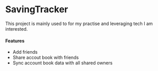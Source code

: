 # SavingTracker
This project is mainly used to for my practise and leveraging tech I am interested.

#### Features
* Add friends
* Share accout book with friends
* Sync account book data with all shared owners


